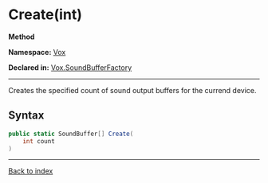 # Create(int)

**Method**

**Namespace:** [Vox](Vox.md)

**Declared in:** [Vox.SoundBufferFactory](Vox.SoundBufferFactory.md)

------



Creates the specified count of sound output buffers for the currend device.


## Syntax

```csharp
public static SoundBuffer[] Create(
	int count
)
```

------

[Back to index](index.md)